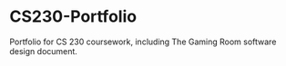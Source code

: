 # CS230-Portfolio
Portfolio for CS 230 coursework, including The Gaming Room software design document.
